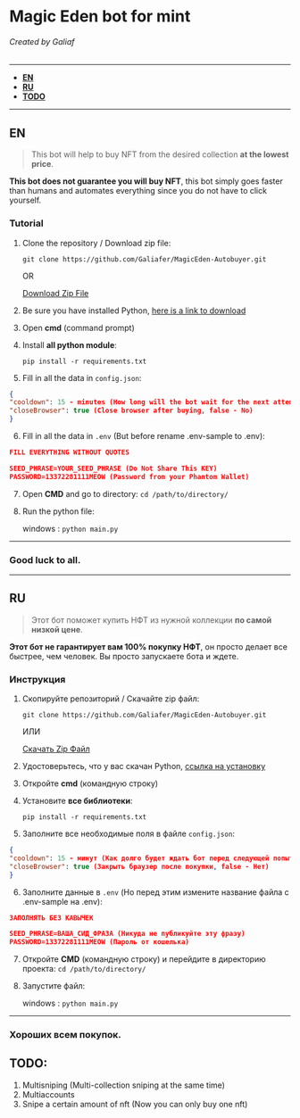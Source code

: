 # Magic Eden bot for mint
###### Created by Galiaf

------------
- **[EN](https://github.com/Galiafer/MagicEden-Autobuyer#en)**
- **[RU](https://github.com/Galiafer/MagicEden-Autobuyer#ru)**
- **[TODO](https://github.com/Galiafer/MagicEden-Autobuyer#todo)**
------------

## EN
> This bot will help to buy NFT from the desired collection **at the lowest price**.

**This bot does not guarantee you will buy NFT**, this bot simply goes faster than humans and automates everything since you do not have to click yourself.

### Tutorial
1. Clone the repository / Download zip file:

	`git clone https://github.com/Galiafer/MagicEden-Autobuyer.git`

	OR

	[Download Zip File](https://github.com/Galiafer/MagicEden-Autobuyer/archive/refs/heads/main.zip)

2. Be sure you have installed Python, [here is a link to download](https://www.python.org/downloads/)
3. Open **cmd** (command prompt)
4. Install **all python module**:

   `pip install -r requirements.txt`
5. Fill in all the data in `config.json`:
```json
{
"cooldown": 15 - minutes (How long will the bot wait for the next attempt),
"closeBrowser": true (Close browser after buying, false - No)
}
```
6. Fill in all the data in `.env` (But before rename .env-sample to .env):
```json
FILL EVERYTHING WITHOUT QUOTES

SEED_PHRASE=YOUR_SEED_PHRASE (Do Not Share This KEY)
PASSWORD=13372281111MEOW (Password from your Phantom Wallet)
```
7. Open **CMD** and go to directory:
 `cd /path/to/directory/`

8. Run the python file:

    windows : `python main.py`

------------
### Good luck to all.
------------

## RU
> Этот бот поможет купить НФТ из нужной коллекции **по самой низкой цене**.

**Этот бот не гарантирует вам 100% покупку НФТ**, он просто делает все быстрее, чем человек. Вы просто запускаете бота и ждете.

### Инструкция
1. Скопируйте репозиторий / Скачайте zip файл:

	`git clone https://github.com/Galiafer/MagicEden-Autobuyer.git`

	ИЛИ

	[Скачать Zip Файл](https://github.com/Galiafer/MagicEden-Autobuyer/archive/refs/heads/main.zip)

2. Удостоверьтесь, что у вас скачан Python, [ссылка на установку](https://www.python.org/downloads/)
3. Откройте **cmd** (командную строку)
4. Установите **все библиотеки**:

   `pip install -r requirements.txt`
5. Заполните все необходимые поля в файле `config.json`:
```json
{
"cooldown": 15 - минут (Как долго будет ждать бот перед следующей попыткой),
"closeBrowser": true (Закрыть браузер после покупки, false - Нет)
}
```
6. Заполните данные в `.env` (Но перед этим измените название файла с .env-sample на .env):
```json
ЗАПОЛНЯТЬ БЕЗ КАВЫЧЕК

SEED_PHRASE=ВАША_СИД_ФРАЗА (Никуда не публикуйте эту фразу)
PASSWORD=13372281111MEOW (Пароль от кошелька)
```
7. Откройте **CMD** (командную строку) и перейдите в директорию проекта:
 `cd /path/to/directory/`

8. Запустите файл:

    windows : `python main.py`

------------
### Хороших всем покупок.

## TODO:
1. Multisniping (Multi-collection sniping at the same time)
2. Multiaccounts
3. Snipe a certain amount of nft (Now you can only buy one nft)
